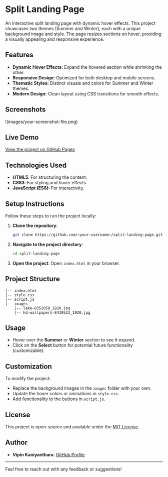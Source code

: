 # Split Landing Page

An interactive split landing page with dynamic hover effects. This project showcases two themes (Summer and Winter), each with a unique background image and style. The page resizes sections on hover, providing a visually appealing and responsive experience.

## Features

- **Dynamic Hover Effects:** Expand the hovered section while shrinking the other.
- **Responsive Design:** Optimized for both desktop and mobile screens.
- **Thematic Styles:** Distinct visuals and colors for Summer and Winter themes.
- **Modern Design:** Clean layout using CSS transitions for smooth effects.

## Screenshots

!(images/your-screenshot-file.png)

## Live Demo
[View the project on GitHub Pages](https://vipyan.github.io/Split-landing-page/) 

## Technologies Used

- **HTML5**: For structuring the content.
- **CSS3**: For styling and hover effects.
- **JavaScript (ES6):** For interactivity.

## Setup Instructions

Follow these steps to run the project locally:

1. **Clone the repository**:
   ```bash
   git clone https://github.com/<your-username>/split-landing-page.git
   ```
2. **Navigate to the project directory**:
   ```bash
   cd split-landing-page
   ```
3. **Open the project**:
   Open `index.html` in your browser.

## Project Structure

```
|-- index.html
|-- style.css
|-- script.js
|-- images
    |-- lake-8352059_1920.jpg
    |-- hd-wallpapers-8439523_1920.jpg
```

## Usage

- Hover over the **Summer** or **Winter** section to see it expand.
- Click on the **Select** button for potential future functionality (customizable).

## Customization

To modify the project:
- Replace the background images in the `images` folder with your own.
- Update the hover colors or animations in `style.css`.
- Add functionality to the buttons in `script.js`.

## License

This project is open-source and available under the [MIT License](LICENSE).

## Author

- **Vipin Kaniyanthara**: [GitHub Profile](https://github.com/vipyan)

---

Feel free to reach out with any feedback or suggestions!
